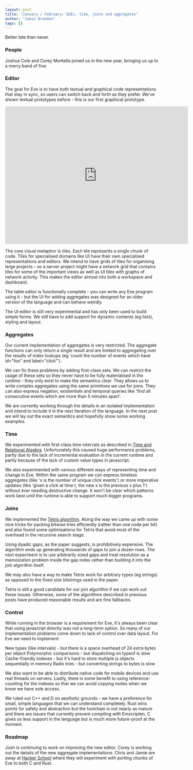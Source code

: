 ```yaml
---
layout: post
title: "January / February: GUIs, time, joins and aggregates"
author: "Jamie Brandon"
tags: []
---
```


Better late than never.

### People

Joshua Cole and Corey Montella joined us in the new year, bringing us up to a merry band of five.

### Editor

The goal for Eve is to have both textual and graphical code representations that stay in sync, so users can switch back and forth as they prefer. We've shown textual prototypes before - this is our first graphical prototype.

<iframe width="600" height="450" src="https://www.youtube.com/embed/EfClpyk0jhQ" frameborder="0" allowfullscreen></iframe>

The core visual metaphor is tiles. Each tile represents a single chunk of code. Tiles for specialised domains like UI have their own specialised representations and editors. We intend to have grids of tiles for organising large projects - so a server project might have a network grid that contains tiles for some of the important views as well as UI tiles with graphs of network activity. This makes the editor almost into both a workspace and dashboard.

The table editor is functionally complete - you can write any Eve program using it - but the UI for adding aggregates was designed for an older version of the language and can behave weirdly.

The UI editor is still very experimental and has only been used to build simple forms. We still have to add support for dynamic contents (eg lists), styling and layout.

### Aggregates

Our current implementation of aggregates is very restricted. The aggregate functions can only return a single result and are limited to aggregating over the results of index lookups (eg 'count the number of events which have id="foo" and label="click"').

We can fix these problems by adding first-class sets. We can restrict the usage of these sets so they never have to be fully materialised in the runtime - they only exist to make the semantics clear. They allows us to write complex aggregates using the same primitives we use for joins. They can also express negation, existentials and temporal queries like 'find all consecutive events which are more than 5 minutes apart'.

We are currently working through the details in an isolated implementation and intend to include it in the next iteration of the language. In the next post we will lay out the exact semantics and hopefully show some working examples.

### Time

We experimented with first-class time intervals as described in [Time and Relational Algebra](http://www.amazon.com/Time-Relational-Theory-Second-Management/dp/0128006315/ref=sr_1_1?ie=UTF8&qid=1424816894&sr=8-1&keywords=date+temporal+relational). Unfortunately this caused huge performance problems, partly due to the lack of incremental evaluation in the current runtime and partly because of the lack of custom value types in javascript.

We also experimented with various different ways of representing time and change in Eve. Within the same program we can express timeless aggregates (like 'x is the number of unique click events') or more imperative updates (like 'given a click at time t, the new x is the previous x plus 1') without ever needing destructive change. It won't be clear which patterns work best until the runtime is able to support much bigger programs.

### Joins

We implemented the [Tetris algorithm](http://arxiv.org/abs/1404.0703). Along the way we came up with some nice tricks for packing bitwise tries efficiently (rather than one node per bit) and also found some optimisations for Tetris that avoid most of the overhead in the recursive search stage.

Using dyadic gaps, as the paper suggests, is prohibitively expensive. The algorithm ends up generating thousands of gaps to join a dozen rows. The next experiment is to use arbitrarily sized gaps and treat resolution as a memoization problem inside the gap index rather than building it into the join algorithm itself.

We *may* also have a way to make Tetris work for arbitrary types (eg strings) as opposed to the fixed size bitstrings used in the paper.

Tetris is still a good candidate for our join algorithm if we can work out these issues. Otherwise, some of the algorithms described in previous posts have produced reasonable results and are fine fallbacks.

### Control

While running in the browser is a requirement for Eve, it's always been clear that using javascript directly was not a long-term option. So many of our implementation problems come down to lack of control over data layout. For Eve we need to implement:

New types (like intervals) - but there is a space overhead of 24 extra bytes per object
Polymorphic comparisons - but dispatching on typeof is slow
Cache-friendly indexes - but it's hard to store multiple js objects sequentially in memory
Radix tries - but converting strings to bytes is slow

We also want to be able to distribute native code for mobile devices and use real threads on servers. Lastly, there is some benefit to using reference-counting for the indexes so that we can avoid copying nodes when we know we have sole access.

We ruled out C++ and D on aesthetic grounds - we have a preference for small, simple languages that we can understand completely.  Rust wins points for safety and abstraction but the toolchain is not nearly as mature and there are issues that currently prevent compiling with Emscripten. C gives us less support in the language but is much more future-proof at the moment.

### Roadmap

Josh is continuing to work on improving the new editor. Corey is working out the details of the new aggregate implementations. Chris and Jamie are away at [Hacker School](http://hackerschool.com/) where they will experiment with porting chunks of Eve to both C and Rust.
